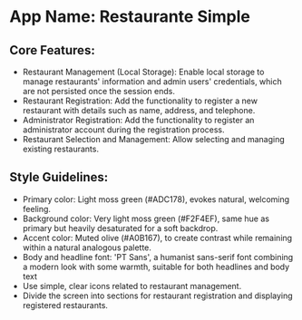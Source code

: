 # **App Name**: Restaurante Simple

## Core Features:

- Restaurant Management (Local Storage): Enable local storage to manage restaurants' information and admin users' credentials, which are not persisted once the session ends.
- Restaurant Registration: Add the functionality to register a new restaurant with details such as name, address, and telephone.
- Administrator Registration: Add the functionality to register an administrator account during the registration process.
- Restaurant Selection and Management: Allow selecting and managing existing restaurants.

## Style Guidelines:

- Primary color: Light moss green (#ADC178), evokes natural, welcoming feeling.
- Background color: Very light moss green (#F2F4EF), same hue as primary but heavily desaturated for a soft backdrop.
- Accent color: Muted olive (#A0B167), to create contrast while remaining within a natural analogous palette.
- Body and headline font: 'PT Sans', a humanist sans-serif font combining a modern look with some warmth, suitable for both headlines and body text
- Use simple, clear icons related to restaurant management.
- Divide the screen into sections for restaurant registration and displaying registered restaurants.